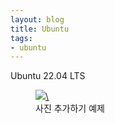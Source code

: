 ```yaml
---
layout: blog
title: Ubuntu
tags:
- ubuntu
---
```


Ubuntu 22.04 LTS

<figure class="align-center">
  <a href="https://www.google.com">
  <img src="{{site.baseurl}}/assets/book/bank.jpg">\
  </a>
  <figcaption>사진 추가하기 예제</figcaption>
</figure>
